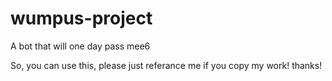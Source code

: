 # wumpus-project
A bot that will one day pass mee6


So, you can use this, please just referance me if you copy my work! thanks!

